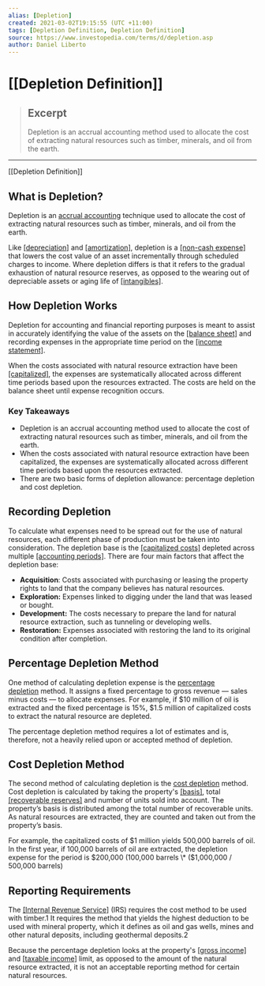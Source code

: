 ```yaml
---
alias: [Depletion]
created: 2021-03-02T19:15:55 (UTC +11:00)
tags: [Depletion Definition, Depletion Definition]
source: https://www.investopedia.com/terms/d/depletion.asp
author: Daniel Liberto
---
```


# [[Depletion Definition]]

> ## Excerpt
> Depletion is an accrual accounting method used to allocate the cost of extracting natural resources such as timber, minerals, and oil from the earth.

---

[[Depletion Definition]]
## What is Depletion?

Depletion is an [accrual accounting](https://www.investopedia.com/terms/a/accrualaccounting.asp) technique used to allocate the cost of extracting natural resources such as timber, minerals, and oil from the earth. 

Like [[depreciation]](https://www.investopedia.com/terms/d/depreciation.asp) and [[amortization]](https://www.investopedia.com/terms/a/amortization.asp), depletion is a [[non-cash expense]](https://www.investopedia.com/terms/n/noncashcharge.asp) that lowers the cost value of an asset incrementally through scheduled charges to income. Where depletion differs is that it refers to the gradual exhaustion of natural resource reserves, as opposed to the wearing out of depreciable assets or aging life of [[intangibles]](https://www.investopedia.com/terms/i/intangibleasset.asp).

## How Depletion Works

Depletion for accounting and financial reporting purposes is meant to assist in accurately identifying the value of the assets on the [[balance sheet]](https://www.investopedia.com/terms/b/balancesheet.asp) and recording expenses in the appropriate time period on the [[income statement]](https://www.investopedia.com/terms/i/incomestatement.asp).

When the costs associated with natural resource extraction have been [[capitalized]](https://www.investopedia.com/terms/c/capitalize.asp), the expenses are systematically allocated across different time periods based upon the resources extracted. The costs are held on the balance sheet until expense recognition occurs.

### Key Takeaways

-   Depletion is an accrual accounting method used to allocate the cost of extracting natural resources such as timber, minerals, and oil from the earth.
-   When the costs associated with natural resource extraction have been capitalized, the expenses are systematically allocated across different time periods based upon the resources extracted.
-   There are two basic forms of depletion allowance: percentage depletion and cost depletion.

## Recording Depletion

To calculate what expenses need to be spread out for the use of natural resources, each different phase of production must be taken into consideration. The depletion base is the [[capitalized costs]](https://www.investopedia.com/terms/c/capitalizedcost.asp) depleted across multiple [[accounting periods]](https://www.investopedia.com/terms/a/accountingperiod.asp). There are four main factors that affect the depletion base:

-   **Acquisition**: Costs associated with purchasing or leasing the property rights to land that the company believes has natural resources.
-   **Exploration:** Expenses linked to digging under the land that was leased or bought.
-   **Development:** The costs necessary to prepare the land for natural resource extraction, such as tunneling or developing wells.
-   **Restoration:** Expenses associated with restoring the land to its original condition after completion.

## Percentage Depletion Method

One method of calculating depletion expense is the [percentage depletion](https://www.investopedia.com/terms/p/percentage-depletion.asp) method. It assigns a fixed percentage to gross revenue — sales minus costs — to allocate expenses. For example, if $10 million of oil is extracted and the fixed percentage is 15%, $1.5 million of capitalized costs to extract the natural resource are depleted.

The percentage depletion method requires a lot of estimates and is, therefore, not a heavily relied upon or accepted method of depletion.

## Cost Depletion Method

The second method of calculating depletion is the [cost depletion](https://www.investopedia.com/terms/c/cost-depletion.asp) method. Cost depletion is calculated by taking the property's [[basis]](https://www.investopedia.com/terms/b/basis.asp), total [[recoverable reserves]](https://www.investopedia.com/terms/r/recoverabel-reserve.asp) and number of units sold into account. The property’s basis is distributed among the total number of recoverable units. As natural resources are extracted, they are counted and taken out from the property’s basis.

For example, the capitalized costs of $1 million yields 500,000 barrels of oil. In the first year, if 100,000 barrels of oil are extracted, the depletion expense for the period is $200,000 (100,000 barrels \* ($1,000,000 / 500,000 barrels)

## Reporting Requirements

The [[Internal Revenue Service]](https://www.investopedia.com/terms/i/irs.asp) (IRS) requires the cost method to be used with timber.1 It requires the method that yields the highest deduction to be used with mineral property, which it defines as oil and gas wells, mines and other natural deposits, including geothermal deposits.2

Because the percentage depletion looks at the property's [[gross income]](https://www.investopedia.com/terms/g/grossincome.asp) and [[taxable income]](https://www.investopedia.com/terms/t/taxableincome.asp) limit, as opposed to the amount of the natural resource extracted, it is not an acceptable reporting method for certain natural resources.
